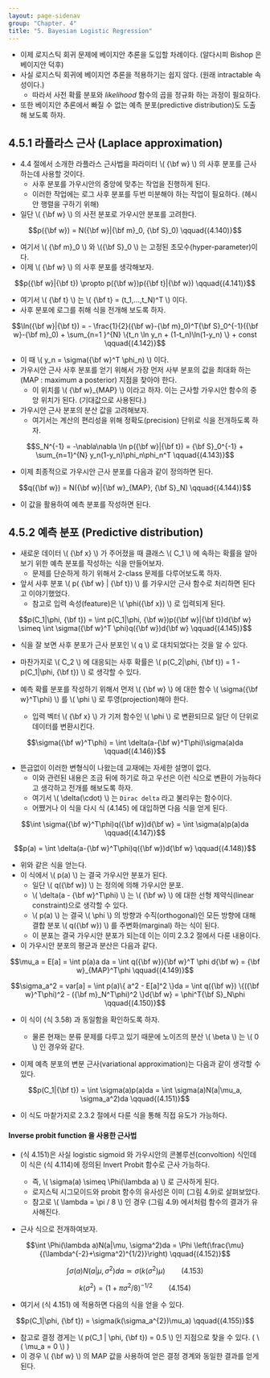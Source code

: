 ```yaml
---
layout: page-sidenav
group: "Chapter. 4"
title: "5. Bayesian Logistic Regression"
---
```


- 이제 로지스틱 회귀 문제에 베이지안 추론을 도입할 차례이다. (알다시피 Bishop 은 베이지안 덕후)
- 사실 로지스틱 회귀에 베이지언 추론을 적용하기는 쉽지 않다. (원래 intractable 속성이다.)
    - 따라서 사전 확률 분포와  *likelihood* 함수의 곱을 정규화 하는 과정이 필요하다.
- 또한 베이지안 추론에서 빠질 수 없는 예측 분포(predictive distribution)도 도출해 보도록 하자.

## 4.5.1 라플라스 근사 (Laplace approximation)

- 4.4 절에서 소개한 라플라스 근사법을 파라미터 \\( {\bf w} \\) 의 사후 분포를 근사하는데 사용할 것이다.
    - 사후 분포를 가우시안의 중앙에 맞추는 작업을 진행하게 된다.
    - 이러한 작업에는 로그 사후 분포를 두번 미분해야 하는 작업이 필요하다. (헤시안 행렬을 구하기 위해)
- 일단 \\( {\bf w} \\) 의 사전 분포로 가우시안 분포를 고려한다.

$$p({\bf w}) = N({\bf w}|{\bf m}_0, {\bf S}_0) \qquad{(4.140)}$$

- 여기서 \\( {\bf m}\_0 \\) 와 \\({\bf S}\_0 \\) 는 고정된 초모수(hyper-parameter)이다.
- 이제 \\( {\bf w} \\) 의 사후 분포를 생각해보자.

$$p({\bf w}|{\bf t}) \propto p({\bf w})p({\bf t}|{\bf w}) \qquad{(4.141)}$$

- 여기서 \\( {\bf t} \\) 는 \\( {\bf t} = (t\_1,...,t\_N)^T \\) 이다.
- 사후 분포에 로그를 취해 식을 전개해 보도록 하자.

$$\ln({\bf w}|{\bf t}) = - \frac{1}{2}({\bf w}-{\bf m}_0)^T{\bf S}_0^{-1}({\bf w}-{\bf m}_0) + \sum_{n=1 }^{N} \{t_n \ln y_n + (1-t_n)\ln(1-y_n) \} + const \qquad{(4.142)}$$

- 이 때 \\( y\_n = \sigma({\bf w}^T \phi_n) \\) 이다.
- 가우시안 근사 사후 분포를 얻기 위해서 가장 먼저 사부 분포의 값을 최대화 하는(MAP : maximum a posterior) 지점을 찾아야 한다.
    - 이 위치를 \\( {\bf w}\_{MAP} \\) 이라고 하자. 이는 근사할 가우시안 함수의 중앙 위치가 된다. (기대값으로 사용된다.)
- 가우시안 근사 분포의 분산 값을 고려해보자.
    - 여기서는 계산의 편리성을 위해 정확도(precision) 단위로 식을 전개하도록 하자.

$$S_N^{-1} = -\nabla\nabla \ln p({\bf w}|{\bf t}) = {\bf S}_0^{-1} + \sum_{n=1}^{N} y_n(1-y_n)\phi_n\phi_n^T \qquad{(4.143)}$$

- 이제 최종적으로 가우시안 근사 분포를 다음과 같이 정의하면 된다.

$$q({\bf w}) = N({\bf w}|{\bf w}_{MAP}, {\bf S}_N) \qquad{(4.144)}$$

- 이 값을 활용하여 예측 분포를 작성하면 된다.

## 4.5.2 예측 분포 (Predictive distribution)

- 새로운 데이터 \\( {\bf x} \\) 가 주어졌을 때 클래스 \\( C\_1 \\) 에 속하는 확률을 알아보기 위한 예측 분포를 작성하는 식을 만들어보자.
    - 문제를 단순하게 하기 위해서 2-class 문제를 다루어보도록 하자.
- 앞서 사후 분포 \\( p( {\bf w} \| {\bf t}) \\) 를 가우시안 근사 함수로 처리하면 된다고 이야기했었다.
    - 참고로 입력 속성(feature)은 \\( \phi({\bf x}) \\) 로 입력되게 된다.

$$p(C_1|\phi, {\bf t}) = \int p(C_1|\phi, {\bf w})p({\bf w}|{\bf t})d{\bf w} \simeq \int \sigma({\bf w}^T \phi)q({\bf w})d{\bf w} \qquad{(4.145)}$$

- 식을 잘 보면 사후 분포가 근사 분포인 \\( q \\) 로 대치되었다는 것을 알 수 있다.
- 마찬가지로 \\( C\_2 \\) 에 대응되는 사후 확률은 \\( p(C\_2\|\phi, {\bf t}) = 1 - p(C\_1\|\phi, {\bf t}) \\) 로 생각할 수 있다.

- 예측 확률 분포를 작성하기 위해서 먼저 \\( {\bf w} \\) 에 대한 함수 \\( \sigma({\bf w}^T\phi) \\) 를 \\( \phi \\) 로 투영(projection)해야 한다.
    - 입력 벡터 \\( {\bf x} \\) 가 기저 함수인 \\( \phi \\) 로 변환되므로 일단 이 단위로 데이터를 변환시킨다.
    
$$\sigma({\bf w}^T\phi) = \int \delta(a-{\bf w}^T\phi)\sigma(a)da \qquad{(4.146)}$$

- 뜬금없이 이러한 변형식이 나왔는데 교재에는 자세한 설명이 없다.
    - 이와 관련된 내용은 조금 뒤에 하기로 하고 우선은 이런 식으로 변환이 가능하다고 생각하고 전개를 해보도록 하자.
    - 여기서 \\( \delta(\cdot) \\) 는 `Dirac delta` 라고 불리우는 함수이다.
    - 어쨌거나 이 식을 다시 식 (4.145) 에 대입하면 다음 식을 얻게 된다.
    
$$\int \sigma({\bf w}^T\phi)q({\bf w})d{\bf w} = \int \sigma(a)p(a)da \qquad{(4.147)}$$

$$p(a) = \int \delta(a-{\bf w}^T\phi)q({\bf w})d{\bf w} \qquad{(4.148)}$$

- 위와 같은 식을 얻는다.
- 이 식에서 \\( p(a) \\) 는 결국 가우시안 분포가 된다.
    - 일단 \\( q({\bf w}) \\) 는 정의에 의해 가우시안 분포.
    - \\( \delta(a - {\bf w}^T\phi) \\) 는 \\( {\bf w} \\) 에 대한 선형 제약식(linear constraint)으로 생각할 수 있다.
    - \\( p(a) \\) 는 결국 \\( \phi \\) 의 방향과 수직(orthogonal)인 모든 방향에 대해 결합 분포 \\( q({\bf w}) \\) 를 주변화(marginal) 하는 식이 된다.
    - 이 분포는 결국 가우시안 분포가 되는데 이는 이미 2.3.2 절에서 다룬 내용이다.
- 이 가우시안 분포의 평균과 분산은 다음과 같다.
    
$$\mu_a = E[a] = \int p(a)a da = \int q({\bf w}){\bf w}^T \phi d{\bf w} = {\bf w}_{MAP}^T\phi \qquad{(4.149)}$$

$$\sigma_a^2 = var[a] = \int p(a)\{ a^2 - E[a]^2 \}da = \int q({\bf w}) \{({\bf w}^T\phi)^2 - ({\bf m}_N^T\phi)^2 \}d{\bf w} = \phi^T{\bf S}_N\phi \qquad{(4.150)}$$

- 이 식이 (식 3.58) 과 동일함을 확인하도록 하자.
    - 물론 현재는 분류 문제를 다루고 있기 때문에 노이즈의 분산 \\( \beta \\) 는 \\( 0 \\) 인 경우와 같다.

- 이제 예측 분포의 변분 근사(variational approximation)는 다음과 같이 생각할 수 있다.

$$p(C_1|{\bf t}) = \int \sigma(a)p(a)da = \int \sigma(a)N(a|\mu_a, \sigma_a^2)da \qquad{(4.151)}$$

- 이 식도 마챁가지로 2.3.2 절에서 다룬 식을 통해 직접 유도가 가능하다.

#### Inverse probit function 을 사용한 근사법

- (식 4.151)은 사실 logistic sigmoid 와 가우시안의 콘볼루션(convoltion) 식인데 이 식은 (식 4.114)에 정의된 Invert Probit 함수로 근사 가능하다.
    - 즉, \\( \sigma(a) \simeq \Phi(\lambda a) \\) 로 근사하게 된다.
    - 로지스틱 시그모이드와 probit 함수의 유사성은 이미 (그림 4.9)로 살펴보았다.
    - 참고로 \\( \lambda = \pi / 8 \\) 인 경우 (그림 4.9) 에서처럼 함수의 결과가 유사해진다.

- 근사 식으로 전개하여보자.
    
$$\int \Phi(\lambda a)N(a|\mu, \sigma^2)da = \Phi \left(\frac{\mu}{(\lambda^{-2}+\sigma^2)^{1/2}}\right) \qquad{(4.152)}$$

$$\int \sigma(a)N(a|\mu, \sigma^2)da \simeq \sigma(k(\sigma^2)\mu) \qquad{(4.153)}$$

$$k(\sigma^2) = (1+\pi \sigma^2 / 8)^{-1/2} \qquad{(4.154)}$$

- 여기서 (식 4.151) 에 적용하면 다음의 식을 얻을 수 있다.

$$p(C_1|\phi, {\bf t}) = \sigma(k(\sigma_a^{2})\mu_a) \qquad{(4.155)}$$


- 참고로 결정 경게는 \\( p(C\_1 \| \phi, {\bf t}) = 0.5 \\) 인 지점으로 찾을 수 있다. ( \\( \mu\_a = 0 \\) )
- 이 경우 \\( {\bf w} \\) 의 MAP 값을 사용하여 얻은 결정 경계와 동일한 결과를 얻게 된다.
